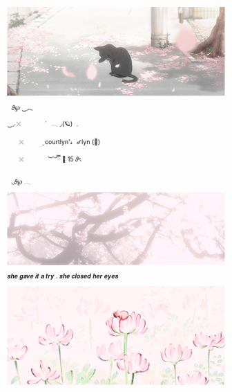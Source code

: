 ![image](https://github.com/kittipawz/kittipawz/blob/7499a648daab8d465996d8ef9e873de089057f43/0f1fd2f8e3c0a1e2676ad7660443711c.gif)

⠀𝜗℘  ‿︵

 ‿◞  𓏴ㅤㅤㅤㅤ  ˙⠀𓂃 ◞(🪐) ﹒

 ㅤ⠀ 𓏴⠀⠀⠀⠀   ֦   courtlyn'𝓈⠀𝒹 lyn (🍡)

 ㅤ⠀ 𓏴⠀⠀⠀⠀⠀   ︶ ͝  ྀི   🍥 15   𝜗ৎ

 ⠀◟𝜗℘ 𓂃


![image](https://github.com/kittipawz/kittipawz/blob/884dab7a495c423a5e6671e7737257ec1a9e2ecc/26f6da500e5689e09d399001ae594664.jpg) 


𝒔𝒉𝒆 𝒈𝒂𝒗𝒆 𝒊𝒕 𝒂 𝒕𝒓𝒚 . 𝒔𝒉𝒆 𝒄𝒍𝒐𝒔𝒆𝒅 𝒉𝒆𝒓 𝒆𝒚𝒆𝒔


![image](https://github.com/kittipawz/kittipawz/blob/7499a648daab8d465996d8ef9e873de089057f43/3912ade472c79ff580f08aee1f299578.gif)


